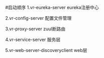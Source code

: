 #启动顺序
1.vr-eureka-server eureka注册中心

2.vr-config-server 配置文件管理

3.vr-proxy-server zuul断路由

4.vr-service-server 服务层

5.vr-web-server-discoveryclient web层 

